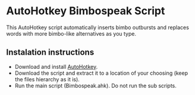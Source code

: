 # AutoHotkey Bimbospeak Script

This AutoHotkey script automatically inserts bimbo outbursts and replaces words with more bimbo-like alternatives as you type.

## Instalation instructions
- Download and install [AutoHotkey](https://www.autohotkey.com/).
- Download the script and extract it to a location of your choosing (keep the files hierarchy as it is).
- Run the main script (Bimbospeak.ahk). Do not run the sub scripts.
